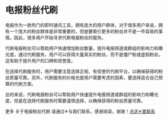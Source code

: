 # 电报粉丝代刷

电报作为一款热门的即时通讯工具，拥有庞大的用户群体，对于很多用户来说，拥有一个庞大的粉丝群体是非常重要的，但是要吸引更多的粉丝并不是一件容易的事情。因此，很多用户开始寻求代刷电报粉丝的服务。

代刷电报粉丝可以帮助用户快速增加粉丝数量，提升电报频道或群组的影响力和曝光度。通过代刷服务，用户可以获得大量真实的粉丝，而不是僵尸粉或虚假粉丝，这有助于提升用户的口碑和信誉度。

在选择代刷服务时，用户需要注意选择正规、有信誉的代刷平台，以确保获得的粉丝质量可靠。另外，代刷服务的价格也是用户需要考虑的因素，要选择适合自己预算的代刷方案。

总的来说，代刷电报粉丝可以帮助用户快速提升电报频道或群组的影响力和曝光度，但是在选择代刷服务时需要谨慎选择，以确保获得的粉丝质量可靠。

更多 关于电报粉丝代刷 请通过✈与我们联系，感谢阅读，谢谢！[点这✈里联系](https://1.k02.cc)